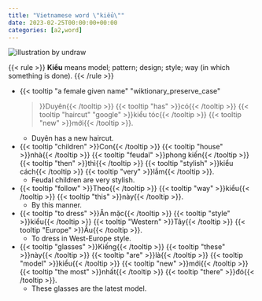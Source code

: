 ```yaml
---
title: "Vietnamese word \"kiểu\""
date: 2023-02-25T00:00:00+00:00
categories: [a2,word]
---
```


![illustration by undraw](/images/undraw/undraw_jewelry_iima.png)

{{< rule >}}
**Kiểu** means model; pattern; design; style; way (in which something is done).
{{< /rule >}}

- {{< tooltip
        "a female given name"
        "wiktionary_preserve_case"
    >}}Duyên{{< /tooltip >}}
    {{< tooltip "has" >}}có{{< /tooltip >}}
    {{< tooltip "haircut" "google" >}}kiểu tóc{{< /tooltip >}}
    {{< tooltip "new" >}}mới{{< /tooltip >}}.
    - Duyên has a new haircut.
- {{< tooltip "children" >}}Con{{< /tooltip >}}
  {{< tooltip "house" >}}nhà{{< /tooltip >}}
  {{< tooltip "feudal" >}}phong kiến{{< /tooltip >}}
  {{< tooltip "then" >}}thì{{< /tooltip >}}
  {{< tooltip "stylish" >}}kiểu cách{{< /tooltip >}}
  {{< tooltip "very" >}}lắm{{< /tooltip >}}.
    - Feudal children are very stylish.
- {{< tooltip "follow" >}}Theo{{< /tooltip >}}
  {{< tooltip "way" >}}kiểu{{< /tooltip >}}
  {{< tooltip "this" >}}này{{< /tooltip >}}.
    - By this manner.
- {{< tooltip "to dress" >}}Ăn mặc{{< /tooltip >}}
  {{< tooltip "style" >}}kiểu{{< /tooltip >}}
  {{< tooltip "Western" >}}Tây{{< /tooltip >}}
  {{< tooltip "Europe" >}}Âu{{< /tooltip >}}.
    - To dress in West-Europe style.
- {{< tooltip "glasses" >}}Kiếng{{< /tooltip >}}
  {{< tooltip "these" >}}này{{< /tooltip >}}
  {{< tooltip "are" >}}là{{< /tooltip >}}
  {{< tooltip "model" >}}kiểu{{< /tooltip >}}
  {{< tooltip "new" >}}mới{{< /tooltip >}}
  {{< tooltip "the most" >}}nhất{{< /tooltip >}}
  {{< tooltip "there" >}}đó{{< /tooltip >}}.
    - These glasses are the latest model.
